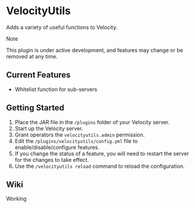 # VelocityUtils

Adds a variety of useful functions to Velocity.

> [!NOTE]
>
> This plugin is under active development, and features may change or be removed at any time.

## Current Features

- Whitelist function for sub-servers

## Getting Started

1. Place the JAR file in the `/plugins` folder of your Velocity server.
2. Start up the Velocity server.
3. Grant operators the `velocityutils.admin` permission.
4. Edit the `/plugins/velocityutils/config.yml` file to enable/disable/configure features.
5. If you change the status of a feature, you will need to restart the server for the changes to take effect.
6. Use the `/velocityutils reload` command to reload the configuration.

## Wiki

Working
